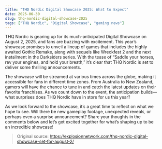 ```yaml
---
title: "THQ Nordic Digital Showcase 2025: What to Expect"
date: 2025-06-30
slug: thq-nordic-digital-showcase-2025
tags: ["THQ Nordic", "Digital Showcase", "gaming news"]
---
```


THQ Nordic is gearing up for its much-anticipated Digital Showcase on August 2, 2025, and fans are buzzing with excitement. This year’s showcase promises to unveil a lineup of games that includes the highly awaited Gothic Remake, along with sequels like Wreckfest 2 and the next installment in the Darksiders series. With the tease of “Saddle your horses, rev your engines, and hold your breath,” it’s clear that THQ Nordic is set to deliver some thrilling announcements.

The showcase will be streamed at various times across the globe, making it accessible for fans in different time zones. From Australia to New Zealand, gamers will have the chance to tune in and catch the latest updates on their favorite franchises. As we count down to the event, the anticipation builds—what surprises does THQ Nordic have in store for us this year?

As we look forward to the showcase, it’s a great time to reflect on what we hope to see. Will there be new gameplay footage, unexpected reveals, or perhaps even a surprise announcement? Share your thoughts in the comments below and let’s get excited together for what’s shaping up to be an incredible showcase!
> Original source: https://explosionnetwork.com/thq-nordic-digital-showcase-set-for-august-2/